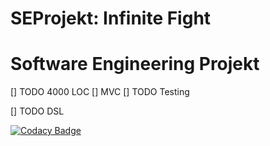 # SEProjekt: Infinite Fight
# Software Engineering Projekt 

[] TODO 4000 LOC
[] MVC
[] TODO Testing

[] TODO DSL


[![Codacy Badge](https://api.codacy.com/project/badge/Grade/ba2c534c97c44edbba29f04a345a0478)](https://www.codacy.com/app/zaoueli-jihed/SEProjekt?utm_source=github.com&amp;utm_medium=referral&amp;utm_content=Yahima/SEProjekt&amp;utm_campaign=Badge_Grade)
